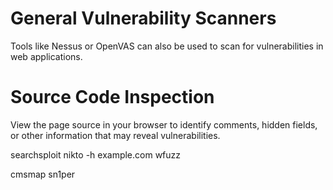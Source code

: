 # General Vulnerability Scanners

Tools like Nessus or OpenVAS can also be used to scan for vulnerabilities in web applications.

# Source Code Inspection

View the page source in your browser to identify comments, hidden fields, or other information that may reveal vulnerabilities.


searchsploit
nikto -h example.com
wfuzz

cmsmap
sn1per